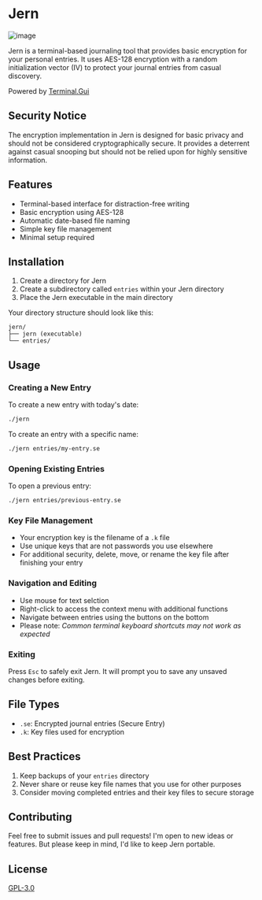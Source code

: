 # Jern
![image](https://github.com/user-attachments/assets/46bb4046-4b5b-4757-b657-b9f2007fd620)


Jern is a terminal-based journaling tool that provides basic encryption for your personal entries. It uses AES-128 encryption with a random initialization vector (IV) to protect your journal entries from casual discovery.

Powered by [Terminal.Gui](https://github.com/gui-cs/Terminal.Gui)

## Security Notice

The encryption implementation in Jern is designed for basic privacy and should not be considered cryptographically secure. It provides a deterrent against casual snooping but should not be relied upon for highly sensitive information.

## Features

- Terminal-based interface for distraction-free writing
- Basic encryption using AES-128
- Automatic date-based file naming
- Simple key file management
- Minimal setup required

## Installation

1. Create a directory for Jern
2. Create a subdirectory called `entries` within your Jern directory
3. Place the Jern executable in the main directory

Your directory structure should look like this:

```
jern/
├── jern (executable)
└── entries/
```

## Usage

### Creating a New Entry

To create a new entry with today's date:
```bash
./jern
```

To create an entry with a specific name:
```bash
./jern entries/my-entry.se
```

### Opening Existing Entries

To open a previous entry:
```bash
./jern entries/previous-entry.se
```

### Key File Management

- Your encryption key is the filename of a `.k` file
- Use unique keys that are not passwords you use elsewhere
- For additional security, delete, move, or rename the key file after finishing your entry

### Navigation and Editing

- Use mouse for text selction
- Right-click to access the context menu with additional functions
- Navigate between entries using the buttons on the bottom
- Please note: *Common terminal keyboard shortcuts may not work as expected*

### Exiting

Press `Esc` to safely exit Jern. It will prompt you to save any unsaved changes before exiting.

## File Types

- `.se`: Encrypted journal entries (Secure Entry)
- `.k`: Key files used for encryption

## Best Practices

1. Keep backups of your `entries` directory
2. Never share or reuse key file names that you use for other purposes
3. Consider moving completed entries and their key files to secure storage

## Contributing

Feel free to submit issues and pull requests! I'm open to new ideas or features. But please keep in mind, I'd like to keep Jern portable.

## License

[GPL-3.0](https://github.com/HoofedEar/Jern?tab=GPL-3.0-1-ov-file)


